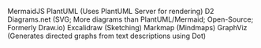 MermaidJS
PlantUML (Uses PlantUML Server for rendering)
D2
Diagrams.net (SVG; More diagrams than PlantUML/Mermaid; Open-Source; Formerly Draw.io)
Excalidraw (Sketching)
Markmap (Mindmaps)
GraphViz (Generates directed graphs from text descriptions using Dot)
